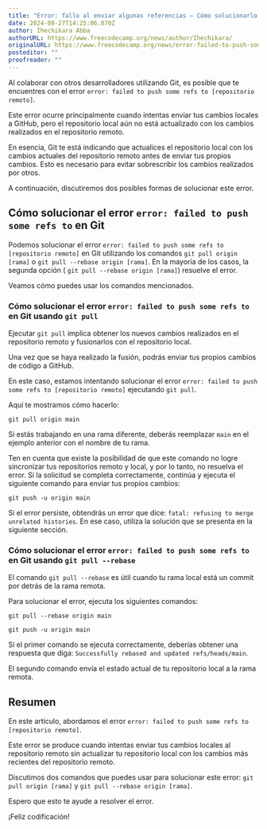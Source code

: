 ```yaml
---
title: "Error: fallo al enviar algunas referencias – Cómo solucionarlo en Git"
date: 2024-08-27T14:25:06.870Z
author: Ihechikara Abba
authorURL: https://www.freecodecamp.org/news/author/Ihechikara/
originalURL: https://www.freecodecamp.org/news/error-failed-to-push-some-refs-to-how-to-fix-in-git/
posteditor: ""
proofreader: ""
---
```


Al colaborar con otros desarrolladores utilizando Git, es posible que te encuentres con el error `error: failed to push some refs to [repositorio remoto]`.

<!-- more -->

Este error ocurre principalmente cuando intentas enviar tus cambios locales a GitHub, pero el repositorio local aún no está actualizado con los cambios realizados en el repositorio remoto.

En esencia, Git te está indicando que actualices el repositorio local con los cambios actuales del repositorio remoto antes de enviar tus propios cambios. Esto es necesario para evitar sobrescribir los cambios realizados por otros.

A continuación, discutiremos dos posibles formas de solucionar este error.

## Cómo solucionar el error `error: failed to push some refs to` en Git

Podemos solucionar el error `error: failed to push some refs to [repositorio remoto]` en Git utilizando los comandos `git pull origin [rama]` o `git pull --rebase origin [rama]`. En la mayoría de los casos, la segunda opción ( `git pull --rebase origin [rama]`) resuelve el error.

Veamos cómo puedes usar los comandos mencionados.

### Cómo solucionar el error `error: failed to push some refs to` en Git usando `git pull`

Ejecutar `git pull` implica obtener los nuevos cambios realizados en el repositorio remoto y fusionarlos con el repositorio local.

Una vez que se haya realizado la fusión, podrás enviar tus propios cambios de código a GitHub.

En este caso, estamos intentando solucionar el error `error: failed to push some refs to [repositorio remoto]` ejecutando `git pull`.

Aquí te mostramos cómo hacerlo:

```
git pull origin main
```

Si estás trabajando en una rama diferente, deberás reemplazar `main` en el ejemplo anterior con el nombre de tu rama.

Ten en cuenta que existe la posibilidad de que este comando no logre sincronizar tus repositorios remoto y local, y por lo tanto, no resuelva el error. Si la solicitud se completa correctamente, continúa y ejecuta el siguiente comando para enviar tus propios cambios:

```
git push -u origin main
```

Si el error persiste, obtendrás un error que dice: `fatal: refusing to merge unrelated histories`. En ese caso, utiliza la solución que se presenta en la siguiente sección.

### Cómo solucionar el error `error: failed to push some refs to` en Git usando `git pull --rebase`

El comando `git pull --rebase` es útil cuando tu rama local está un commit por detrás de la rama remota.

Para solucionar el error, ejecuta los siguientes comandos:

```
git pull --rebase origin main

git push -u origin main
```

Si el primer comando se ejecuta correctamente, deberías obtener una respuesta que diga: `Successfully rebased and updated refs/heads/main`.

El segundo comando envía el estado actual de tu repositorio local a la rama remota.

## Resumen

En este artículo, abordamos el error `error: failed to push some refs to [repositorio remoto]`.

Este error se produce cuando intentas enviar tus cambios locales al repositorio remoto sin actualizar tu repositorio local con los cambios más recientes del repositorio remoto.

Discutimos dos comandos que puedes usar para solucionar este error: `git pull origin [rama]` y `git pull --rebase origin [rama]`.

Espero que esto te ayude a resolver el error.

¡Feliz codificación!